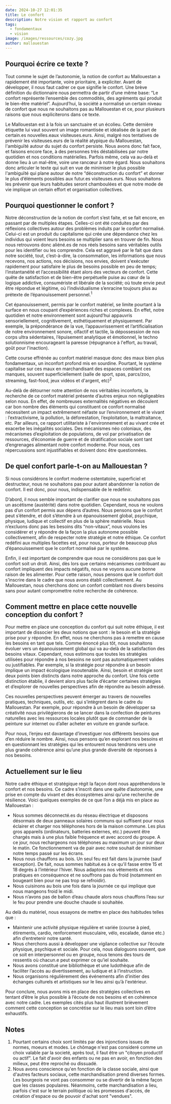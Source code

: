 ```yaml
---
date: 2024-10-27 12:01:35
title: Le confort
description: Notre vision et rapport au confort
tags:
  - fondamentaux
  - vision
image: /images/ressources/cozy.jpg
author: mallouestan
---
```


## Pourquoi écrire ce texte ? 

Tout comme le sujet de l’autonomie, la notion de confort au Mallouestan a rapidement été importante, voire prioritaire, à expliciter. 
Avant de développer, il nous faut cadrer ce que signifie le confort. Une brève définition du dictionnaire nous permettra de partir d’une même base: “Le confort représente l’ensemble des commodités, des agréments qui produit le bien-être matériel”. Aujourd’hui, la société a normalisé un certain niveau de confort que nous ne souhaitons pas au Mallouestan et ce, pour plusieurs raisons que nous expliciterons dans ce texte. 

Le Mallouestan est à la fois un sanctuaire et un écolieu. Cette dernière étiquette lui vaut souvent un image romantisée et idéalisée de la part de certain.es nouvelles.eaux visiteuses.eurs. Ainsi, malgré nos tentatives de prévenir les visiteuses.eurs de la réalité atypique du Mallouestan, l'ambiguïté autour du sujet du confort persiste. Nous avons donc fait face, et faisons encore face, à des personnes très déstabilisées par notre quotidien et nos conditions matérielles. Parfois même, cela va au-delà et donne lieu à un mal-être, voire une rancœur à notre égard. Nous souhaitons donc articuler le texte qui suit en vue de minimiser le plus possible l'ambiguïté qui plane autour de notre “déconstruction du confort” et donner le plus d’éléments possibles aux futur.es visiteuses.eurs. Nous souhaitons les prévenir que leurs habitudes seront chamboulées et que notre mode de vie implique un certain effort et organisation collectives. 


## Pourquoi questionner le confort ? 

Notre déconstruction de la notion de confort s’est faite, et se fait encore, en passant par de multiples étapes. Celles-ci ont été conduites par des réflexions collectives autour des problèmes induits par le confort normalisé. Celui-ci est un produit du capitalisme qui crée une dépendance chez les individus qui voient leurs besoins se multiplier sans en trouver de fin. Nous nous retrouvons donc aliéné.es de nos réels besoins sans véritables outils pour les identifier ou les comprendre. Cela est aggravé par le fait que dans notre société, tout, c’est-à-dire, la consommation, les informations que nous recevons, nos actions, nos décisions, nos envies, doivent s'exécuter rapidement pour satisfaire le plus de besoins possible en peu de temps; l’instantanéité et l’accessibilité étant alors des vecteurs de confort. Cette quête de satisfaction et de bien-être perpétuelle puise au cœur de la logique addictive, consumériste et libérale de la société; où toute envie peut être répondue et légitime, où l’individualisme s’enracine toujours plus au prétexte de l’épanouissement personnel.<sup>1</sup> 

Cet épanouissement, permis par le confort matériel, se limite pourtant à la surface en nous coupant d’expériences riches et complexes. En effet, notre quotidien et notre environnement sont aujourd’hui appauvris sensoriellement, cognitivement, esthétiquement et physiquement. Par exemple, la prépondérance de la vue, l’appauvrissement et l’artificialisation de notre environnement sonore, olfactif et tactile, la dépossession de nos corps ultra sédentaires, l’épuisement analytique et émotionnel, le techno solutionnisme encourageant la paresse (répugnance à l'effort, au travail, goût pour l'inaction). 

Cette course effrénée au confort matériel masque donc des maux bien plus fondamentaux, un inconfort profond mis en sourdine. Pourtant, le système capitalise sur ces maux en marchandisant des espaces comblant ces manques, souvent superficiellement (salle de sport, spas, parcs/zoo, streaming,  fast-food, jeux vidéos et d'argent, etc)<sup>2</sup>

Au-delà de détourner notre attention de nos véritables inconforts, la recherche de ce confort matériel présente d’autres enjeux non négligeables selon nous. En effet, de nombreuses externalités négatives en découlent car bon nombre des éléments qui constituent ce confort normalisé nécessitent un impact extrêmement néfaste sur l’environnement et le vivant : l’extractivisme, la pollution, la déforestation, l’exploitation, la maltraitance, etc. Par ailleurs, ce rapport utilitariste à l'environnement et au vivant crée et exacerbe les inégalités sociales. Des mécanismes néo coloniaux, des mécanismes d’exploitation de populations, de vol par privatisation de ressources, d’économie de guerre et de stratification sociale sont tant d’engrenages alimentant notre confort moderne.
Pour nous, ces répercussions sont injustifiables et doivent donc être questionnées.

## De quel confort parle-t-on au Mallouestan ? 

Si nous considérons le confort moderne ostentatoire, superficiel et destructeur, nous ne souhaitons pas pour autant abandonner la notion de confort. Il est donc, pour nous, indispensable de le redéfinir.

D’abord, il nous semble important de clarifier que nous ne souhaitons pas un ascétisme (austérité) dans notre quotidien. Cependant, nous ne voulons pas d’un confort permis aux dépens d’autres. Nous pensons que le confort peut s’étendre, et doit s’étendre à un épanouissement global, psychique, physique, ludique et collectif en plus de la sphère matérielle. Nous n’excluons donc pas les besoins dits “non-vitaux”, nous voulons les considérer et y répondre de la façon la plus autonome possible collectivement, afin de respecter notre stratégie et notre éthique. Ce confort redéfini aux multiples facettes est, pour nous, porteur de beaucoup plus d’épanouissement que le confort normalisé par le système. 

Enfin, il est important de comprendre que nous ne considérons pas que le confort soit un droit. Ainsi, dès lors que certains mécanismes contribuant au confort impliquent des impacts négatifs, nous ne voyons aucune bonne raison de les alimenter. Pour cette raison, nous pensons que le confort doit s’inscrire dans le cadre que nous avons établi collectivement. Au Mallouestan, nous cherchons donc un confort comblant nos divers besoins sans pour autant compromettre notre recherche de cohérence.

## Comment mettre en place cette nouvelle conception du confort ? 
	
Pour mettre en place une conception du confort qui suit notre éthique, il est important de dissocier les deux notions que sont : le besoin et la stratégie prise pour y répondre. En effet, nous ne cherchons pas à remettre en cause les besoins en tant que tels. Comme énoncé plus tôt, nous souhaitons évoluer vers un épanouissement global qui va au-delà de la satisfaction des besoins vitaux. Cependant, nous estimons que toutes les stratégies utilisées pour répondre à nos besoins ne sont pas automatiquement valides ou justifiables. Par exemple, si la stratégie pour répondre à un besoin implique un impact écologique insoutenable. Ainsi, besoin et stratégie sont deux points bien distincts dans notre approche du confort. Une fois cette distinction établie, il devient alors plus facile d’écarter certaines stratégies et d’explorer de nouvelles perspectives afin de répondre au besoin adressé. 

Ces nouvelles perspectives peuvent émerger au travers de nouvelles pratiques, techniques, outils, etc. qui s’intègrent dans le cadre du Mallouestan. Par exemple, pour répondre à un besoin de développer sa créativité nous privilégierons de se lancer dans la confection de peintures naturelles avec les ressources locales plutôt que de commander de la peinture sur internet ou d’aller acheter en voiture en grande surface. 

Pour nous, l’enjeu est davantage d’investiguer nos différents besoins que d’en réduire le nombre. Ainsi, nous pensons qu’en explorant nos besoins et en questionnant les stratégies qui les entourent nous tendrons vers une plus grande cohérence ainsi qu’une plus grande diversité de réponses à nos besoins. 

## Actuellement sur le lieu

Notre cadre éthique et stratégique régit la façon dont nous appréhendons le confort et nos besoins. Ce cadre s’inscrit dans une quête d’autonomie, une prise en compte du vivant et des écosystèmes ainsi qu’une recherche de résilience. Voici quelques exemples de ce que l’on a déjà mis en place au Mallouestan : 
- Nous sommes déconnecté.es du réseau électrique et disposons désormais de deux panneaux solaires communs qui suffisent pour nous éclairer et charger nos téléphones hors de la maison commune. Les plus gros appareils (ordinateurs, batteries externes, etc.) peuvent être chargés mais à une plus faible fréquence et avec accord du groupe. A ce jour, nous rechargeons nos téléphones au maximum un jour sur deux le matin. Ce fonctionnement va de pair avec notre souhait de minimiser notre temps passé sur les écrans. 
- Nous nous chauffons au bois. Un seul feu est fait dans la journée (sauf exception). De fait, nous sommes habitué.es à ce qu’il fasse entre 15 et 18 degrés à l’intérieur l’hiver. Nous adaptons nos vêtements et nos pratiques en conséquence et ne souffrons pas du froid (notamment en bougeant bien pour ne pas trop se refroidir).
- Nous cuisinons au bois une fois dans la journée ce qui implique que nous mangeons froid le midi.
- Nous n’avons pas de ballon d’eau chaude alors nous chauffons l’eau sur le feu pour prendre une douche chaude si souhaitée.

Au delà du matériel, nous essayons de mettre en place des habitudes telles que : 
- Maintenir une activité physique régulière et variée (course à pied, étirements, cardio, renforcement musculaire, vélo, escalade, danse etc.) afin d’entretenir notre santé. 
- Nous cherchons aussi à développer une vigilance collective sur l’écoute physique, psychique et sociale. Pour cela, nous dialoguons souvent, que ce soit en interpersonnel ou en groupe, nous tenons des tours de ressentis où chacun.e peut exprimer ce qu’iel souhaite. 
- Nous avons constitué une bibliothèque et une ludothèque afin de faciliter l’accès au divertissement, au ludique et à l’instruction. 
- Nous organisons régulièrement des événements afin d’initier des échanges culturels et artistiques sur le lieu ainsi qu’à l'extérieur.

Pour conclure, nous avons mis en place des stratégies collectives en tentant d’être le plus possible à l’écoute de nos besoins et en cohérence avec notre cadre. Les exemples cités plus haut illustrent brièvement comment cette conception se concrétise sur le lieu mais sont loin d’être exhaustifs. 


## Notes

1. Pourtant certains choix sont limités par des injonctions issues de normes, moeurs et modes. Le chômage n'est pas consideré comme un choix valable par la societé, après tout, il faut être un "citoyen productif ou actif". Le fait d'avoir des enfants ou ne pas en avoir, en fonction des milieux, peut être reproché ou dissuadé.
2. Nous avons conscience qu'en fonction de la classe sociale, ainsi que d'autres facteurs sociaux, cette marchandisation prend diverses formes. Les bourgeois ne vont pas consommer ou se divertir de la même façon que les classes populaires. Néanmoins, cette marchandisation a lieu, parfois c'est sur le terrain politique où les promesses d'accès, de création d'espace ou de pouvoir d'achat sont "vendues".